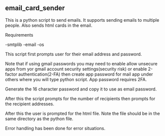 ## email_card_sender

This is a python script to send emails. It supports sending emails to multiple people. Also sends html cards in the email.

Requirements

-smtplib
-email
-os

This script first prompts user for their email address and password.

Note that if using gmail passwords you may need to enable allow unsecure apps from yor gmail account security settings(security risk) or enable 2-factor authentication(2-FA) then create app password for mail app under others where you will type python script. App password requires 2FA.  

Generate the 16 character password and copy it to use as email password. 

After this the script prompts for the number of recipients then prompts for the recipient addresses.

After this the user is prompted for the html file. Note the file should be in the same directory as the python file.

Error handling has been done for error situations.
